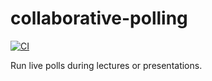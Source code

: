 # collaborative-polling

[![CI](https://github.com/mristin/collaborative-polling/actions/workflows/ci.yaml/badge.svg)](https://github.com/mristin/collaborative-polling/actions/workflows/ci.yaml)

Run live polls during lectures or presentations.
